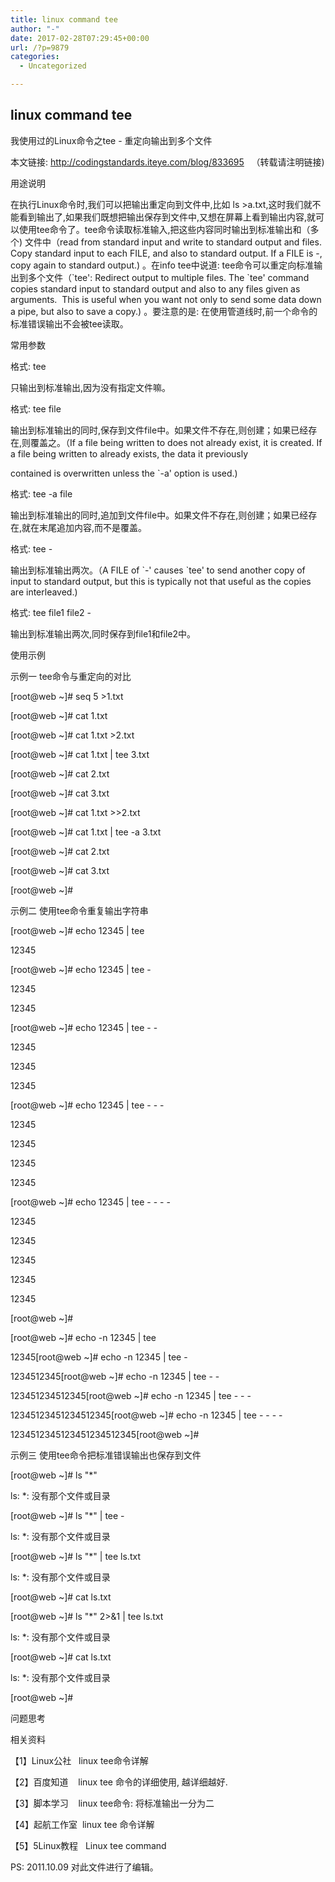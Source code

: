 ```yaml
---
title: linux command tee
author: "-"
date: 2017-02-28T07:29:45+00:00
url: /?p=9879
categories:
  - Uncategorized

---
```

## linux command tee
我使用过的Linux命令之tee - 重定向输出到多个文件
  
本文链接: http://codingstandards.iteye.com/blog/833695   （转载请注明链接) 


用途说明
  
在执行Linux命令时,我们可以把输出重定向到文件中,比如 ls >a.txt,这时我们就不能看到输出了,如果我们既想把输出保存到文件中,又想在屏幕上看到输出内容,就可以使用tee命令了。tee命令读取标准输入,把这些内容同时输出到标准输出和（多个) 文件中（read from standard input and write to standard output and files. Copy standard input to each FILE, and also to standard output. If a FILE is -, copy again to standard output.) 。在info tee中说道: tee命令可以重定向标准输出到多个文件（\`tee': Redirect output to multiple files. The \`tee' command copies standard input to standard output and also to any files given as arguments.  This is useful when you want not only to send some data down a pipe, but also to save a copy.) 。要注意的是: 在使用管道线时,前一个命令的标准错误输出不会被tee读取。


常用参数
  
格式: tee

只输出到标准输出,因为没有指定文件嘛。


格式: tee file

输出到标准输出的同时,保存到文件file中。如果文件不存在,则创建；如果已经存在,则覆盖之。（If a file being written to does not already exist, it is created. If a file being written to already exists, the data it previously
  
contained is overwritten unless the \`-a' option is used.) 


格式: tee -a file

输出到标准输出的同时,追加到文件file中。如果文件不存在,则创建；如果已经存在,就在末尾追加内容,而不是覆盖。


格式: tee -

输出到标准输出两次。（A FILE of \`-' causes \`tee' to send another copy of input to standard output, but this is typically not that useful as the copies are interleaved.) 


格式: tee file1 file2 -

输出到标准输出两次,同时保存到file1和file2中。


使用示例
  
示例一 tee命令与重定向的对比

[root@web ~]# seq 5 >1.txt
  
[root@web ~]# cat 1.txt
  
[root@web ~]# cat 1.txt >2.txt
  
[root@web ~]# cat 1.txt | tee 3.txt
  
[root@web ~]# cat 2.txt
  
[root@web ~]# cat 3.txt
  
[root@web ~]# cat 1.txt >>2.txt
  
[root@web ~]# cat 1.txt | tee -a 3.txt
  
[root@web ~]# cat 2.txt
  
[root@web ~]# cat 3.txt
  
[root@web ~]#


示例二 使用tee命令重复输出字符串

[root@web ~]# echo 12345 | tee
  
12345

[root@web ~]# echo 12345 | tee -
  
12345
  
12345
  
[root@web ~]# echo 12345 | tee - -
  
12345
  
12345
  
12345
  
[root@web ~]# echo 12345 | tee - - -
  
12345
  
12345
  
12345
  
12345
  
[root@web ~]# echo 12345 | tee - - - -
  
12345
  
12345
  
12345
  
12345
  
12345
  
[root@web ~]#

[root@web ~]# echo -n 12345 | tee

12345[root@web ~]# echo -n 12345 | tee -
  
1234512345[root@web ~]# echo -n 12345 | tee - -
  
123451234512345[root@web ~]# echo -n 12345 | tee - - -
  
12345123451234512345[root@web ~]# echo -n 12345 | tee - - - -
  
1234512345123451234512345[root@web ~]#


示例三 使用tee命令把标准错误输出也保存到文件

[root@web ~]# ls "*"
  
ls: *: 没有那个文件或目录
  
[root@web ~]# ls "*" | tee -
  
ls: *: 没有那个文件或目录
  
[root@web ~]# ls "*" | tee ls.txt
  
ls: *: 没有那个文件或目录
  
[root@web ~]# cat ls.txt
  
[root@web ~]# ls "*" 2>&1 | tee ls.txt
  
ls: *: 没有那个文件或目录
  
[root@web ~]# cat ls.txt
  
ls: *: 没有那个文件或目录
  
[root@web ~]#


问题思考
  
相关资料
  
【1】Linux公社   linux tee命令详解
  
【2】百度知道    linux tee 命令的详细使用, 越详细越好.
  
【3】脚本学习    linux tee命令: 将标准输出一分为二
  
【4】起航工作室  linux tee 命令详解

【5】5Linux教程   Linux tee command


PS: 2011.10.09 对此文件进行了编辑。


